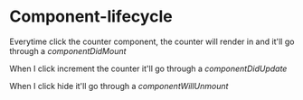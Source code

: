 # Component-lifecycle


Everytime click the counter component, the counter will render in and it'll go through a _componentDidMount_

When I click increment the counter it'll go through a _componentDidUpdate_

When I click hide it'll go through a _componentWillUnmount_
